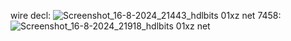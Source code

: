 wire decl:
![Screenshot_16-8-2024_21443_hdlbits 01xz net](https://github.com/user-attachments/assets/ec5d15e0-52ef-4f92-8edf-c3abf0e2630c)
7458:
![Screenshot_16-8-2024_21918_hdlbits 01xz net](https://github.com/user-attachments/assets/3445710d-43e0-487e-8c4e-4c56bffc9b94)



